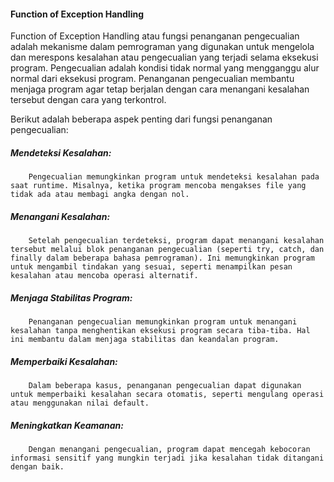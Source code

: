#### Function of Exception Handling

Function of Exception Handling atau fungsi penanganan pengecualian adalah mekanisme dalam pemrograman yang digunakan untuk mengelola dan merespons kesalahan atau pengecualian yang terjadi selama eksekusi program. Pengecualian adalah kondisi tidak normal yang mengganggu alur normal dari eksekusi program. Penanganan pengecualian membantu menjaga program agar tetap berjalan dengan cara menangani kesalahan tersebut dengan cara yang terkontrol.

Berikut adalah beberapa aspek penting dari fungsi penanganan pengecualian:

##### Mendeteksi Kesalahan:
        Pengecualian memungkinkan program untuk mendeteksi kesalahan pada saat runtime. Misalnya, ketika program mencoba mengakses file yang tidak ada atau membagi angka dengan nol.

##### Menangani Kesalahan:
        Setelah pengecualian terdeteksi, program dapat menangani kesalahan tersebut melalui blok penanganan pengecualian (seperti try, catch, dan finally dalam beberapa bahasa pemrograman). Ini memungkinkan program untuk mengambil tindakan yang sesuai, seperti menampilkan pesan kesalahan atau mencoba operasi alternatif.

##### Menjaga Stabilitas Program:
        Penanganan pengecualian memungkinkan program untuk menangani kesalahan tanpa menghentikan eksekusi program secara tiba-tiba. Hal ini membantu dalam menjaga stabilitas dan keandalan program.

##### Memperbaiki Kesalahan:
        Dalam beberapa kasus, penanganan pengecualian dapat digunakan untuk memperbaiki kesalahan secara otomatis, seperti mengulang operasi atau menggunakan nilai default.

##### Meningkatkan Keamanan:
        Dengan menangani pengecualian, program dapat mencegah kebocoran informasi sensitif yang mungkin terjadi jika kesalahan tidak ditangani dengan baik.
